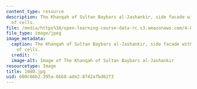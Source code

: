```yaml
---
content_type: resource
description: The Khanqah of Sultan Baybars al-Jashankir, side facade with three levels
  of cells.
file: /media/https%3A/open-learning-course-data-rc.s3.amazonaws.com/4-614-religious-architecture-and-islamic-cultures-fall-2002/600c66b2395a6bb8ade28742afbd62f3_1080.jpg
file_type: image/jpeg
image_metadata:
  caption: The Khanqah of Sultan Baybars al-Jashankir, side facade with three levels
    of cells.
  credit: ''
  image-alt: Image of The Khanqah of Sultan Baybars al-Jashankir
resourcetype: Image
title: 1080.jpg
uid: 600c66b2-395a-6bb8-ade2-8742afbd62f3
---
```

